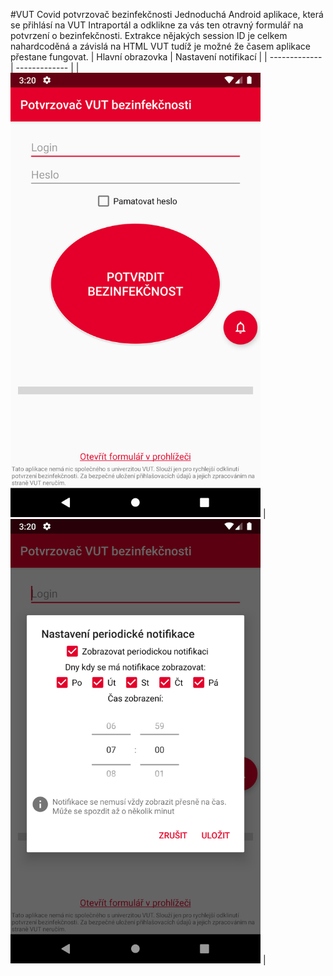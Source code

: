 ﻿#VUT Covid potvrzovač bezinfekčnosti
Jednoduchá Android aplikace, která se přihlásí na VUT Intraportál a odklikne za vás ten otravný formulář na potvrzení o bezinfekčnosti.
Extrakce nějakých session ID je celkem nahardcoděná a závislá na HTML VUT tudíž je možné že časem aplikace přestane fungovat.
| Hlavní obrazovka  | Nastavení notifikací |
| ------------- | ------------- |
| <img src="./Images/main.png" width="400">   | <img src="./Images/notificationSettings.png" width="400">  |




